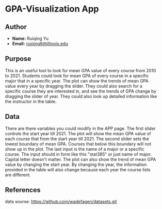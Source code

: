 # GPA-Visualization App

## Author

 - **Name:** Ruiqing Yu
 - **Email:** ruiqing6@illinois.edu

## Purpose

This is an useful tool to look for mean GPA value of every course from 2010 to 2021.
Students could look for mean GPA of every course in a specific major that in a specific year. The plot can show the trends of mean GPA value every year by dragging the slider.
They could also search for a specific course they are interested in, and see the trends of GPA change by dragging the slider of year.
They could also look up detailed information like the instructor in the table.

## Data

There are there variables you could modify in the APP page. The first slider controls the start year till 2021. The plot will show the mean GPA value of each course that from the start year till 2021. The second slider sets the lowest boundary of mean GPA. Courses that below this boundary will not show up in the plot. The last input is the name of a major or a specific course. The input should in form like this "stat385" or just name of major. Capital letter doesn't matter. The plot can also show the trend of mean GPA value by changing the start year. By changing the year, the information provided in the table will also change because each year the course lists are different. 

## References

data sourse: 
https://github.com/wadefagen/datasets.git

